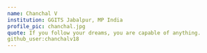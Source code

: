 ```yaml
---
name: Chanchal V 
institution: GGITS Jabalpur, MP India
profile_pic: chanchal.jpg
quote: If you follow your dreams, you are capable of anything.
github_user:chanchalv18
---
```

